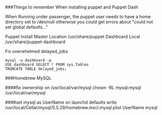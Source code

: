 ###Things to remember When installing puppet and Puppet Dash


When Running under passenger, the puppet user needs to have a home directory set to /dev/null
otherwise you could get errors about "could not set global defaults..."

Puppet Install
	Master Location /usr/share/puppet
	Dashboard Local /usr/share/puppet-dashboard


Fix overwhelmed delayed_jobs
	
	mysql -u dashboard -p
	USE dashboard SELECT * FROM sys.Tables
	TRUNCATE TABLE delayed_jobs;


###Homebrew MySQL

####fix ownership on /usr/local/var/mysql
	chown -RL mysql:mysql /usr/local/var/mysql	


####set mysql as UserName on launchd 
	defaults write /usr/local/Cellar/mysql/5.5.29/homebrew.mxcl.mysql.plist UserName mysql	

